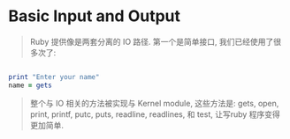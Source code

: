 # Basic Input and Output

> Ruby 提供像是两套分离的 IO 路径. 第一个是简单接口, 我们已经使用了很多次了:

```ruby

print "Enter your name"
name = gets

```

> 整个与 IO 相关的方法被实现与 Kernel module, 这些方法是: gets, open, print, printf, putc, puts, readline, readlines, 和 test, 让写ruby 程序变得更加简单.
